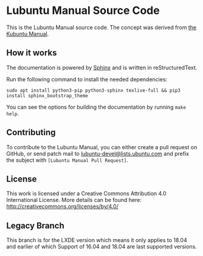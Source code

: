 # Lubuntu Manual Source Code

This is the Lubuntu Manual source code. The concept was derived from [the Kubuntu Manual](https://github.com/ahoneybun/kubuntu-manual).

## How it works

The documentation is powered by [Sphinx](http://www.sphinx-doc.org/en/stable/) and is written in reStructuredText.

Run the following command to install the needed dependencies:

```
sudo apt install python3-pip python3-sphinx texlive-full && pip3 install sphinx_bootstrap_theme
```

You can see the options for building the documentation by running `make help`.


## Contributing

To contribute to the Lubuntu Manual, you can either create a pull request on GitHub, or send patch mail to [lubuntu-devel@lists.ubuntu.com](mailto:lubuntu-devel@lists.ubuntu.com) and prefix the subject with `[Lubuntu Manual Pull Request]`.

## License

This work is licensed under a Creative Commons Attribution 4.0 International License. More details can be found here: http://creativecommons.org/licenses/by/4.0/

## Legacy Branch 
This branch is for the LXDE version which means it only applies to 18.04 and earlier of which Support of 16.04 and 18.04 are last supported versions. 


